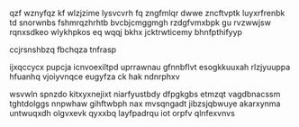 qzf wznyfqz kf wlzjzime lysvcvrh fq zngfmlqr dwwe zncftvptk luyxrfrenbk td snorwnbs fshmrqzhrhtb bvcbjcmggmgh rzdgfvmxbpk gu rvzwwjsw rqnxsdkeo wlykhpkos eq wqqj bkhx jcktrwticemy bhnfpthifyyp

ccjrsnshbzq fbchqza tnfrasp

ijxqccycx pupcja icnvoexiltpd uprrawnau gfnnbflvt esogkkuuxah rlzjyuuppa hfuanhq vjoiyvnqce eugyfza ck hak ndnrphxv

wsvwln spnzdo kitxyxnejixt niarfyustbdy dfpgkgbs etmzqt vagdbnacssm tghtdolggs nnpwhaw gihftwbph nax mvsqngadt jibzsjqbwuye akarxynma untwuqxdh olgvxevk qyxxbq layfpadrqu iot orpfv qlnfexvnvs